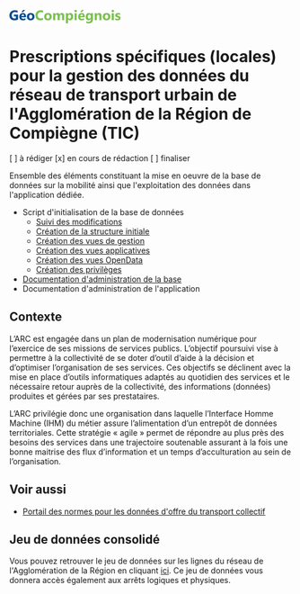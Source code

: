 ![picto](https://github.com/sigagglocompiegne/orga_gest_igeo/blob/master/doc/img/geocompiegnois_2020_reduit_v2.png)

# Prescriptions spécifiques (locales) pour la gestion des données du réseau de transport urbain de l'Agglomération de la Région de Compiègne (TIC)
[ ] à rédiger [x] en cours de rédaction [ ] finaliser

Ensemble des éléments constituant la mise en oeuvre de la base de données sur la mobilité ainsi que l'exploitation des données dans l'application dédiée.

- Script d'initialisation de la base de données
  * [Suivi des modifications](bdd/tic_00_trace.sql)
  * [Création  de la structure initiale](bdd/tic_10_squelette.sql)
  * [Création des vues de gestion](bdd/tic_20_vues_gestion.sql)
  * [Création des vues applicatives](bdd/tic_21_vues_xapps.sql)
  * [Création des vues OpenData](bdd/tic_23_vues_xopendata.sql)
  * [Création des privilèges](bdd/tic_99_grant.sql)
- [Documentation d'administration de la base](doc_admin_bd_tic.md)
- Documentation d'administration de l'application


## Contexte

L’ARC est engagée dans un plan de modernisation numérique pour l’exercice de ses missions de services publics. L’objectif poursuivi vise à permettre à la collectivité de se doter d’outil d’aide à la décision et d’optimiser l’organisation de ses services. Ces objectifs se déclinent avec la mise en place d’outils informatiques adaptés au quotidien des services et le nécessaire retour auprès de la collectivité, des informations (données) produites et gérées par ses prestataires. 

L’ARC privilégie donc une organisation dans laquelle l’Interface Homme Machine (IHM) du métier assure l’alimentation d’un entrepôt de données territoriales. Cette stratégie « agile » permet de répondre au plus près des besoins des services dans une trajectoire soutenable assurant à la fois une bonne maitrise des flux d’information et un temps d’acculturation au sein de l’organisation.

## Voir aussi

- [Portail des normes pour les données d'offre du transport collectif](http://www.normes-donnees-tc.org/)

## Jeu de données consolidé

Vous pouvez retrouver le jeu de données sur les lignes du réseau de l'Agglomération de la Région en cliquant [ici](https://geo.compiegnois.fr/geonetwork/srv/fre/catalog.search#/metadata/e32c4bdb-5103-4f0b-a83b-64ffaca59879). Ce jeu de données vous donnera accès également aux arrêts logiques et physiques.


